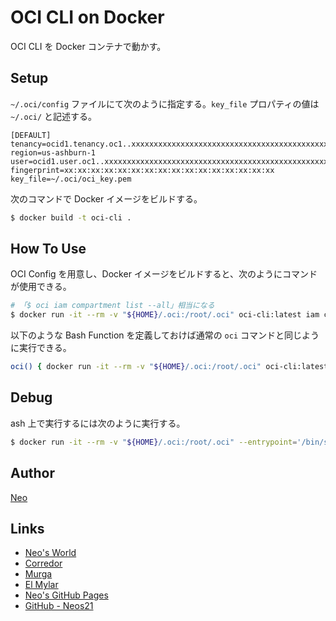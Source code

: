 # OCI CLI on Docker

OCI CLI を Docker コンテナで動かす。


## Setup

`~/.oci/config` ファイルにて次のように指定する。`key_file` プロパティの値は `~/.oci/` と記述する。

```
[DEFAULT]
tenancy=ocid1.tenancy.oc1..xxxxxxxxxxxxxxxxxxxxxxxxxxxxxxxxxxxxxxxxxxxxxxxxxxxxxxxxxxxx
region=us-ashburn-1
user=ocid1.user.oc1..xxxxxxxxxxxxxxxxxxxxxxxxxxxxxxxxxxxxxxxxxxxxxxxxxxxxxxxxxxxx
fingerprint=xx:xx:xx:xx:xx:xx:xx:xx:xx:xx:xx:xx:xx:xx:xx:xx
key_file=~/.oci/oci_key.pem
```

次のコマンドで Docker イメージをビルドする。

```sh
$ docker build -t oci-cli .
```


## How To Use

OCI Config を用意し、Docker イメージをビルドすると、次のようにコマンドが使用できる。

```sh
# 「$ oci iam compartment list --all」相当になる
$ docker run -it --rm -v "${HOME}/.oci:/root/.oci" oci-cli:latest iam compartment list --all
```

以下のような Bash Function を定義しておけば通常の `oci` コマンドと同じように実行できる。

```sh
oci() { docker run -it --rm -v "${HOME}/.oci:/root/.oci" oci-cli:latest "$@" ; }
```


## Debug

ash 上で実行するには次のように実行する。

```sh
$ docker run -it --rm -v "${HOME}/.oci:/root/.oci" --entrypoint='/bin/sh' oci-cli:latest
```


## Author

[Neo](http://neo.s21.xrea.com/)


## Links

- [Neo's World](http://neo.s21.xrea.com/)
- [Corredor](https://neos21.hatenablog.com/)
- [Murga](https://neos21.hatenablog.jp/)
- [El Mylar](https://neos21.hateblo.jp/)
- [Neo's GitHub Pages](https://neos21.github.io/)
- [GitHub - Neos21](https://github.com/Neos21/)
